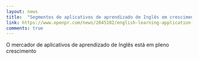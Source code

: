 ```yaml
---
layout: news
title:  "Segmentos de aplicativos de aprendizado de Inglês em crescimento"
link: https://www.openpr.com/news/2045102/english-learning-application-booming-segments-investors
comments: true
---
```

O mercador de aplicativos de aprendizado de Inglês está em pleno crescimento